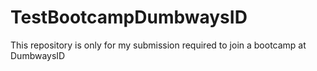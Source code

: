 # TestBootcampDumbwaysID
 This repository is only for my submission required to join a bootcamp at DumbwaysID
